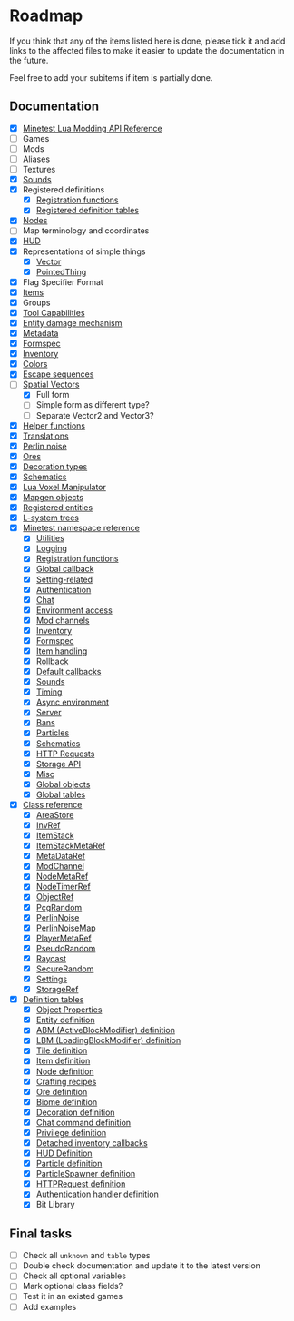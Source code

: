 # Roadmap

If you think that any of the items listed here is done, please tick it and add
links to the affected files to make it easier to update the documentation in the
future.

Feel free to add your subitems if item is partially done.

## Documentation

- [x] [Minetest Lua Modding API Reference](api/minetest/minetest.lua)
- [ ] Games
- [ ] Mods
- [ ] Aliases
- [ ] Textures
- [x] [Sounds](api/classes/sounds.lua)
- [x] Registered definitions
  - [x] [Registration functions](api/minetest/register.lua)
  - [x] [Registered definition tables](api/minetest/registered.lua)
- [x] [Nodes](api/classes/node.lua)
- [ ] Map terminology and coordinates
- [x] [HUD](api/classes/hud.lua)
- [x] Representations of simple things
  - [x] [Vector](api/classes/vector.lua)
  - [x] [PointedThing](api/classes/pointed.lua)
- [x] Flag Specifier Format
- [x] [Items](api/classes/item.lua)
- [x] Groups
- [x] [Tool Capabilities](api/classes/toolcaps.lua)
- [x] [Entity damage mechanism](api/definitions/entity.lua)
- [x] [Metadata](api/classes/metaref.lua)
- [x] [Formspec](api/minetest/formspec.lua)
- [x] [Inventory](api/minetest/inventory.lua)
- [x] [Colors](api/classes/color.lua)
- [x] [Escape sequences](api/minetest/escape.lua)
- [ ] [Spatial Vectors](api/classes/vector.lua)
  - [x] Full form
  - [ ] Simple form as different type?
  - [ ] Separate Vector2 and Vector3?
- [x] [Helper functions](api/minetest/helpers.lua)
- [x] [Translations](api/minetest/translations.lua)
- [x] [Perlin noise](api/definitions/ore.lua)
- [x] [Ores](api/definitions/ore.lua)
- [x] [Decoration types](api/definitions/decor.lua)
- [x] [Schematics](api/definitions/schematic.lua)
- [x] [Lua Voxel Manipulator](api/definitions/mapgen.lua)
- [x] [Mapgen objects](api/definitions/mapgen.lua)
- [x] [Registered entities](api/definitions/entity.lua)
- [x] [L-system trees](api/definitions/tree.lua)
- [x] [Minetest namespace reference](api/minetest)
  - [x] [Utilities](api/minetest/utilities.lua)
  - [x] [Logging](api/minetest/logging.lua)
  - [x] [Registration functions](api/minetest/register.lua)
  - [x] [Global callback](api/minetest/global.lua)
  - [x] [Setting-related](api/minetest/settings.lua)
  - [x] [Authentication](api/minetest/authentication.lua)
  - [x] [Chat](api/minetest/chat.lua)
  - [x] [Environment access](api/minetest/environment.lua)
  - [x] [Mod channels](api/classes/modchannel.lua)
  - [x] [Inventory](api/minetest/inventory.lua)
  - [x] [Formspec](api/minetest/formspec.lua)
  - [x] [Item handling](api/minetest/items.lua)
  - [x] [Rollback](api/minetest/rollback.lua)
  - [x] [Default callbacks](api/minetest/items.lua)
  - [x] [Sounds](api/minetest/sounds.lua)
  - [x] [Timing](api/minetest/jobs.lua)
  - [x] [Async environment](api/minetest/jobs.lua)
  - [x] [Server](api/minetest/server.lua)
  - [x] [Bans](api/minetest/bans.lua)
  - [x] [Particles](api/minetest/particles.lua)
  - [x] [Schematics](api/minetest/schematics.lua)
  - [x] [HTTP Requests](api/minetest/http.lua)
  - [x] [Storage API](api/minetest/misc.lua)
  - [x] [Misc](api/minetest/misc.lua)
  - [x] [Global objects](api/minetest/global.lua)
  - [x] [Global tables](api/minetest/registered.lua)
- [x] [Class reference](api/classes)
  - [x] [AreaStore](api/classes/areastore.lua)
  - [x] [InvRef](api/classes/invref.lua)
  - [x] [ItemStack](api/classes/itemstack.lua)
  - [x] [ItemStackMetaRef](api/classes/metaref.lua)
  - [x] [MetaDataRef](api/classes/metaref.lua)
  - [x] [ModChannel](api/classes/modchannel.lua)
  - [x] [NodeMetaRef](api/classes/metaref.lua)
  - [x] [NodeTimerRef](api/classes/nodetimer.lua)
  - [x] [ObjectRef](api/classes/objectref.lua)
  - [x] [PcgRandom](api/classes/pcgrandom.lua)
  - [x] [PerlinNoise](api/classes/perlinnoise.lua)
  - [x] [PerlinNoiseMap](api/classes/perlinnoise.lua)
  - [x] [PlayerMetaRef](api/classes/metaref.lua)
  - [x] [PseudoRandom](api/classes/pseudorandom.lua)
  - [x] [Raycast](api/classes/raycast.lua)
  - [x] [SecureRandom](api/classes/securerandom.lua)
  - [x] [Settings](api/classes/settings.lua)
  - [x] [StorageRef](api/classes/metaref.lua)
- [x] [Definition tables](api/definitions)
  - [x] [Object Properties](api/definitions/object.lua)
  - [x] [Entity definition](api/definitions/entity.lua)
  - [x] [ABM (ActiveBlockModifier) definition](api/definitions/abm.lua)
  - [x] [LBM (LoadingBlockModifier) definition](api/definitions/lbm.lua)
  - [x] [Tile definition](api/definitions/tile.lua)
  - [x] [Item definition](api/definitions/item.lua)
  - [x] [Node definition](api/definitions/node.lua)
  - [x] [Crafting recipes](api/definitions/recipe.lua)
  - [x] [Ore definition](api/definitions/ore.lua)
  - [x] [Biome definition](api/definitions/biome.lua)
  - [x] [Decoration definition](api/definitions/decor.lua)
  - [x] [Chat command definition](api/definitions/chat.lua)
  - [x] [Privilege definition](api/definitions/priv.lua)
  - [x] [Detached inventory callbacks](api/definitions/detached.lua)
  - [x] [HUD Definition](api/definitions/hud.lua)
  - [x] [Particle definition](api/definitions/particle.lua)
  - [x] [ParticleSpawner definition](api/definitions/particle.lua)
  - [x] [HTTPRequest definition](api/definitions/http.lua)
  - [x] [Authentication handler definition](api/definitions/auth.lua)
  - [x] Bit Library

## Final tasks

- [ ] Check all `unknown` and `table` types
- [ ] Double check documentation and update it to the latest version
- [ ] Check all optional variables
- [ ] Mark optional class fields?
- [ ] Test it in an existed games
- [ ] Add examples
